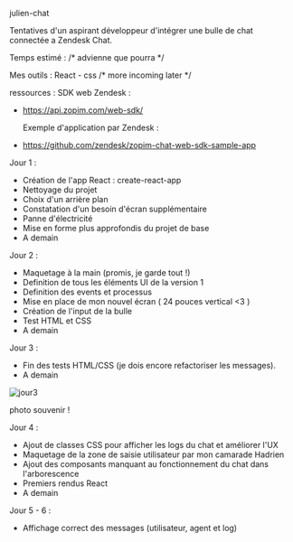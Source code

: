 julien-chat 

Tentatives d'un aspirant développeur d'intégrer une bulle de chat connectée a Zendesk Chat. 
 
Temps estimé : /* advienne que pourra */

Mes outils : 
    React - css /* more incoming later */

 ressources : 
    SDK web Zendesk : 
- https://api.zopim.com/web-sdk/

    Exemple d'application par Zendesk : 
- https://github.com/zendesk/zopim-chat-web-sdk-sample-app 

Jour 1 : 
- Création de l'app React : create-react-app
- Nettoyage du projet
- Choix d'un arrière plan
- Constatation d'un besoin d'écran supplémentaire
- Panne d'électricité
- Mise en forme plus approfondis du projet de base
- A demain

Jour 2 : 

- Maquetage à la main (promis, je garde tout !)
- Definition de tous les éléments UI de la version 1
- Definition des events et processus 
- Mise en place de mon nouvel écran ( 24 pouces vertical <3 )
- Création de l'input de la bulle
- Test HTML et CSS 
- A demain

Jour 3 : 

- Fin des tests HTML/CSS (je dois encore refactoriser les messages).
- A demain

![jour3](/uploads/f277dfcd085bab2e8977936c6061ba88/jour3.png)

photo souvenir !

Jour 4 : 

- Ajout de classes CSS pour afficher les logs du chat et améliorer l'UX
- Maquetage de la zone de saisie utilisateur par mon camarade Hadrien 
- Ajout des composants manquant au fonctionnement du chat dans l'arborescence
- Premiers rendus React
- A demain

Jour 5 - 6 :

- Affichage correct des messages (utilisateur, agent et log)
